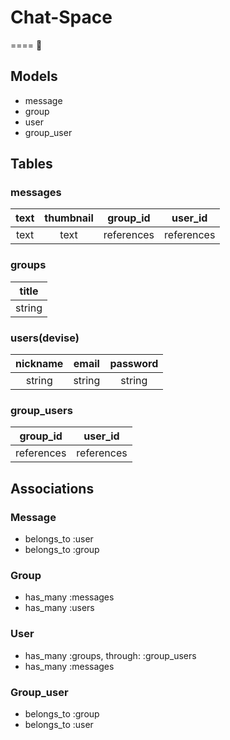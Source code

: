 # Chat-Space
====
🍺
## Models
- message
- group
- user
- group_user

## Tables

### messages
|text|  thumbnail  |  group_id   |  user_id |
|:--:|:-----------:|:-----------:|:--------:|
|text|   text      |  references |references|

### groups
|title |
|:----:|
|string|

### users(devise)
|nickname| email| password |
|:------:|:----:|:--------:|
| string |string| string   |

### group_users
|  group_id  |   user_id  |
|:----------:|:----------:|
| references | references |

## Associations

### Message
- belongs_to :user
- belongs_to :group

### Group
- has_many :messages
- has_many :users

### User
- has_many :groups, through: :group_users
- has_many :messages

### Group_user
- belongs_to :group
- belongs_to :user